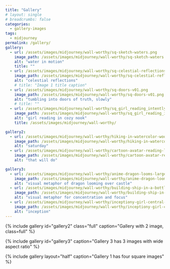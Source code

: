 ```yaml
---
title: "Gallery"
# layout: single
# breadcrumbs: false
categories:
  - gallery-images
tags:
  - midjourney
permalink: /gallery/
gallery:
  - url: /assets/images/midjourney/wall-worthy/sq-sketch-waters.png
    image_path: /assets/images/midjourney/wall-worthy/sq-sketch-waters.png
    alt: "water in motion"
    title: ""
  - url: /assets/images/midjourney/wall-worthy/sq-celestial-reflections.png
    image_path: /assets/images/midjourney/wall-worthy/sq-celestial-reflections.png
    alt: "celestial reflections"
    # title: "Image 1 title caption"
  - url: /assets/images/midjourney/wall-worthy/sq-doors-v01.png
    image_path: /assets/images/midjourney/wall-worthy/sq-doors-v01.png
    alt: "tumbling into doors of truth, slowly"
    # title: ""
  - url: /assets/images/midjourney/wall-worthy/sq_girl_reading_intently.png
    image_path: /assets/images/midjourney/wall-worthy/sq_girl_reading_intently.png
    alt: "girl reading in cozy nook"
    title: /assets/images/midjourney/wall-worthy/

gallery2:
  - url: /assets/images/midjourney/wall-worthy/hiking-in-watercolor-woods_sq.png
    image_path: /assets/images/midjourney/wall-worthy/hiking-in-watercolor-woods_sq.png
    alt: "saturday"
  - url: /assets/images/midjourney/wall-worthy/cartoon-avatar-reading-library-01_sq.png
    image_path: /assets/images/midjourney/wall-worthy/cartoon-avatar-reading-library-01_sq.png
    alt: "that will do"

gallery3:
  - url: /assets/images/midjourney/wall-worthy/anime-dragon-looms-large-over-castle-pretty.png
    image_path: /assets/images/midjourney/wall-worthy/anime-dragon-looms-large-over-castle-pretty.png
    alt: "visual metaphor of dragon looming over castle"
  - url: /assets/images/midjourney/wall-worthy/building-ship-in-a-bottle-wide.png
    image_path: /assets/images/midjourney/wall-worthy/building-ship-in-a-bottle-wide.png
    alt: "visual metaphor for concentration and focus"
  - url: /assets/images/midjourney/wall-worthy/inceptiony-girl-central-grandiose-scifi-feel.png
    image_path: /assets/images/midjourney/wall-worthy/inceptiony-girl-central-grandiose-scifi-feel.png
    alt: "inception"
---
```


{% include gallery id="gallery2" class="full" caption="Gallery with 2 image, class=full" %}

{% include gallery id="gallery3" caption="Gallery 3 has 3 images with wide aspect ratio" %}

{% include gallery layout="half" caption="Gallery 1 has four square images" %}



